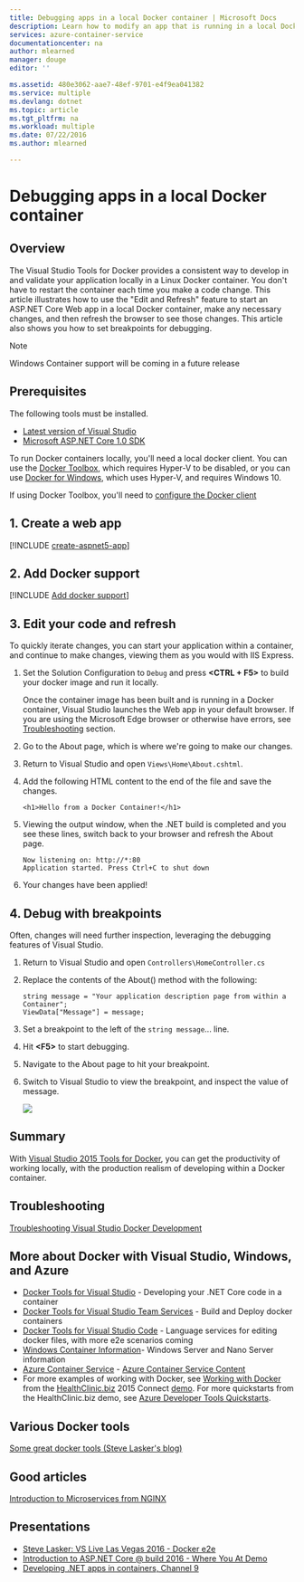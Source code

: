 ```yaml
---
title: Debugging apps in a local Docker container | Microsoft Docs
description: Learn how to modify an app that is running in a local Docker container, refresh the container via Edit and Refresh and set debugging breakpoints
services: azure-container-service
documentationcenter: na
author: mlearned
manager: douge
editor: ''

ms.assetid: 480e3062-aae7-48ef-9701-e4f9ea041382
ms.service: multiple
ms.devlang: dotnet
ms.topic: article
ms.tgt_pltfrm: na
ms.workload: multiple
ms.date: 07/22/2016
ms.author: mlearned

---
```

# Debugging apps in a local Docker container
## Overview
The Visual Studio Tools for Docker provides a consistent way to develop in and validate your application locally in a Linux Docker container.
You don't have to restart the container each time you make a code change.
This article illustrates how to use the "Edit and Refresh" feature to start an ASP.NET Core Web app in a local Docker container,
make any necessary changes, and then refresh the browser to see those changes.
This article also shows you how to set breakpoints for debugging.

> [!NOTE]
> Windows Container support will be coming in a future release
>
>

## Prerequisites
The following tools must be installed.

* [Latest version of Visual Studio](https://www.visualstudio.com/downloads/)
* [Microsoft ASP.NET Core 1.0 SDK](https://go.microsoft.com/fwlink/?LinkID=809122)

To run Docker containers locally, you'll need a local docker client.
You can use the [Docker Toolbox](https://www.docker.com/products/docker-toolbox), which requires Hyper-V to be disabled,
or you can use [Docker for Windows](https://www.docker.com/get-docker), which uses Hyper-V, and requires Windows 10.

If using Docker Toolbox, you'll need to [configure the Docker client](vs-azure-tools-docker-setup.md)

## 1. Create a web app
[!INCLUDE [create-aspnet5-app](../includes/create-aspnet5-app.md)]

## 2. Add Docker support
[!INCLUDE [Add docker support](../includes/vs-azure-tools-docker-add-docker-support.md)]

## 3. Edit your code and refresh
To quickly iterate changes, you can start your application within a container, and continue to make changes, viewing them as you would with IIS Express.

1. Set the Solution Configuration to `Debug` and press **&lt;CTRL + F5>** to build your docker image and run it locally.

    Once the container image has been built and is running in a Docker container, Visual Studio launches the Web app in your default browser.
    If you are using the Microsoft Edge browser or otherwise have errors, see [Troubleshooting](vs-azure-tools-docker-troubleshooting-docker-errors.md) section.
2. Go to the About page, which is where we're going to make our changes.
3. Return to Visual Studio and open `Views\Home\About.cshtml`.
4. Add the following HTML content to the end of the file and save the changes.

    ```
    <h1>Hello from a Docker Container!</h1>
    ```
5. Viewing the output window, when the .NET build is completed and you see these lines, switch back to your browser and refresh the About page.

   ```
   Now listening on: http://*:80
   Application started. Press Ctrl+C to shut down
   ```
6. Your changes have been applied!

## 4. Debug with breakpoints
Often, changes will need further inspection, leveraging the debugging features of Visual Studio.

1. Return to Visual Studio and open `Controllers\HomeController.cs`
2. Replace the contents of the About() method with the following:

   ```
   string message = "Your application description page from within a Container";
   ViewData["Message"] = message;
   ````
3. Set a breakpoint to the left of the `string message`... line.
4. Hit **&lt;F5>** to start debugging.
5. Navigate to the About page to hit your breakpoint.
6. Switch to Visual Studio to view the breakpoint, and inspect the value of message.

   ![][2]

## Summary
With [Visual Studio 2015 Tools for Docker](https://aka.ms/DockerToolsForVS), you can get the productivity of working locally,
with the production realism of developing within a Docker container.

## Troubleshooting
[Troubleshooting Visual Studio Docker Development](vs-azure-tools-docker-troubleshooting-docker-errors.md)

## More about Docker with Visual Studio, Windows, and Azure
* [Docker Tools for Visual Studio](http://aka.ms/dockertoolsforvs) - Developing your .NET Core code in a container
* [Docker Tools for Visual Studio Team Services](http://aka.ms/dockertoolsforvsts) - Build and Deploy docker containers
* [Docker Tools for Visual Studio Code](http://aka.ms/dockertoolsforvscode) - Language services for editing docker files, with more e2e scenarios coming
* [Windows Container Information](http://aka.ms/containers)- Windows Server and Nano Server information
* [Azure Container Service](https://azure.microsoft.com/services/container-service/) - [Azure Container Service Content](http://aka.ms/AzureContainerService)
* For more examples of working with Docker, see [Working with Docker](https://github.com/Microsoft/HealthClinic.biz/wiki/Working-with-Docker) from the [HealthClinic.biz](https://github.com/Microsoft/HealthClinic.biz) 2015 Connect [demo](https://blogs.msdn.microsoft.com/visualstudio/2015/12/08/connectdemos-2015-healthclinic-biz/). For more quickstarts from the HealthClinic.biz demo, see [Azure Developer Tools Quickstarts](https://github.com/Microsoft/HealthClinic.biz/wiki/Azure-Developer-Tools-Quickstarts).

## Various Docker tools
[Some great docker tools (Steve Lasker's blog)](https://blogs.msdn.microsoft.com/stevelasker/2016/03/25/some-great-docker-tools/)

## Good articles
[Introduction to Microservices from NGINX](https://www.nginx.com/blog/introduction-to-microservices/)

## Presentations
* [Steve Lasker: VS Live Las Vegas 2016 - Docker e2e](https://github.com/SteveLasker/Presentations/blob/master/VSLive2016/Vegas/)
* [Introduction to ASP.NET Core @ build 2016 - Where You At Demo](https://channel9.msdn.com/Events/Build/2016/B810)
* [Developing .NET apps in containers, Channel 9](https://blogs.msdn.microsoft.com/stevelasker/2016/02/19/developing-asp-net-apps-in-docker-containers/)

[2]: ./media/vs-azure-tools-docker-edit-and-refresh/breakpoint.png
